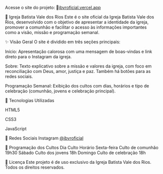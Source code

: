 Acesse o site do projeto: 🔗[ibvroficial.vercel.app](https://ibvroficial.vercel.app)

🌿 Igreja Batista Vale dos Rios
Este é o site oficial da Igreja Batista Vale dos Rios, desenvolvido com o objetivo de apresentar a identidade da igreja, promover a comunhão e facilitar o acesso às informações importantes como a visão, missão e programação semanal.

✨ Visão Geral
O site é dividido em três seções principais:

Início: Apresentação calorosa com uma mensagem de boas-vindas e link direto para o Instagram da igreja.

Sobre: Texto explicativo sobre a missão e valores da igreja, com foco em reconciliação com Deus, amor, justiça e paz. Também há botões para as redes sociais.

Programação Semanal: Exibição dos cultos com dias, horários e tipo de celebração (comunhão, jovens e celebração principal).

🔧 Tecnologias Utilizadas

HTML5

CSS3

JavaScript 

📱 Redes Sociais
Instagram
[@ibvroficial]([https://ibvroficial.vercel.app](https://www.instagram.com/ibvroficial/))

📅 Programação dos Cultos
Dia	Culto	Horário
Sexta-feira	Culto de comunhão	19h30
Sábado	Culto dos jovens	18h
Domingo	Culto de celebração	18h

📜 Licença
Este projeto é de uso exclusivo da Igreja Batista Vale dos Rios. Todos os direitos reservados.
